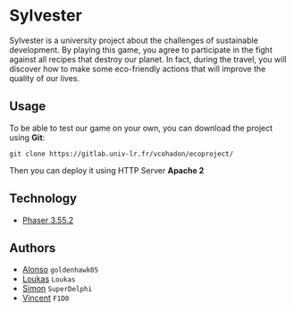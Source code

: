 # Sylvester
Sylvester is a university project about the challenges of sustainable development.
By playing this game, you agree to participate in the fight against all recipes that destroy our planet.
In fact, during the travel, you will discover how to make some eco-friendly actions that will improve the quality of our lives.

## Usage
To be able to test our game on your own, you can download the project using **Git**:

``git clone https://gitlab.univ-lr.fr/vcohadon/ecoproject/``

Then you can deploy it using HTTP Server **Apache 2**

## Technology
* [Phaser 3.55.2](https://phaser.io)

## Authors
* [Alonso](https://github.com/goldenhawk05) ``goldenhawk05``
* [Loukas](https://github.com/Loukas) ``Loukas``
* [Simon](https://github.com/SuperDelphi) ``SuperDelphi``
* [Vincent](https://github.com/Phindau) ``F1D0``